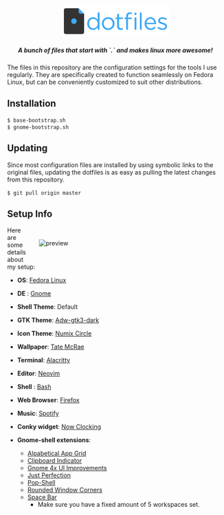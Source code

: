 <div align="center">
   <img src="/.github/assets/dotfiles.png" alt="Banner" width="50%">
   <h5>A bunch of files that start with `.` and makes linux more awesome!</h5>
</div>

The files in this repository are the configuration settings for the tools I use regularly.
They are specifically created to function seamlessly on Fedora Linux, but can be conveniently customized to suit other distributions.


## Installation

```console
$ base-bootstrap.sh
$ gnome-bootstrap.sh
```

## Updating

Since most configuration files are installed by using symbolic links to the original files, updating the dotfiles is as easy as pulling the latest changes from this repository.

```console
$ git pull origin master
```

## Setup Info

<img src="/.github/assets/TateMcRaePreview.png" alt="preview" align="right" width="400px" style="padding: 30px;">

Here are some details about my setup:

-   **OS**: [Fedora Linux](https://getfedora.org/)
-   **DE** : [Gnome](https://gitlab.gnome.org/GNOME/gnome-shell)
-   **Shell Theme**: Default
-   **GTK Theme**: [Adw-gtk3-dark](https://github.com/lassekongo83/adw-gtk3)
-   **Icon Theme**: [Numix Circle](https://github.com/numixproject/numix-icon-theme-circle)
-   **Wallpaper**: [Tate McRae](/walls/Tate-McRae-1.jpg)
-   **Terminal**: [Alacritty](https://github.com/alacritty)
-   **Editor**: [Neovim](https://github.com/neovim/neovim)
-   **Shell** : [Bash](https://www.gnu.org/software/bash/)
-   **Web Browser**: [Firefox](https://www.mozilla.org/en-US/firefox/new/)
-   **Music**: [Spotify](https://www.spotify.com/)
-   **Conky widget**: [Now Clocking](https://github.com/AntonVanAssche/now-clocking)

-   **Gnome-shell extensions**:
    -   [Alpabetical App Grid](https://github.com/stuarthayhurst/alphabetical-grid-extension)
    -   [Clipboard Indicator](https://github.com/Tudmotu/gnome-shell-extension-clipboard-indicator)
    -   [Gnome 4x UI Improvements](https://github.com/axxapy/gnome-ui-tune)
    -   [Just Perfection](https://gitlab.gnome.org/jrahmatzadeh/just-perfection)
    -   [Pop-Shell](https://github.com/pop-os/shell)
    -   [Rounded Window Corners](https://github.com/yilozt/rounded-window-corners)
    -   [Space Bar](https://github.com/christopher-l/space-bar)
        -   Make sure you have a fixed amount of 5 workspaces set.
